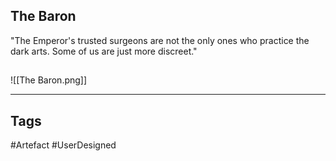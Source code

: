 ## The Baron
"The Emperor's trusted surgeons are not the only ones who practice the dark arts. Some of us are just more discreet."
## 
![[The Baron.png]]

---
## Tags
#Artefact
#UserDesigned 